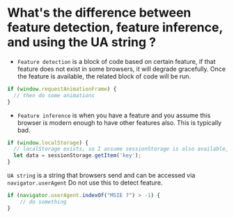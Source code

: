 # What's the difference between feature detection, feature inference, and using the UA string ?

- `Feature detection` is a block of code based on certain feature, if that feature does not exist in some browsers, it will degrade gracefully. Once the feature is available, the related block of code will be run.
```js
if (window.requestAnimationFrame) {
  // then do some animations
}
```

- `Feature inference` is when you have a feature and you assume this browser is modern enough to have other features also. This is typically bad.
```js
if (window.localStorage) {
  // localStorage exists, so I assume sessionStorage is also available, too ?
  let data = sessionStorage.getItem('key');
}
```

`UA string` is a string that browsers send and can be accessed via `navigator.userAgent` Do not use this to detect feature.
```js
if (navigator.userAgent.indexOf("MSIE 7") > -1) {
    // do something
}
```

